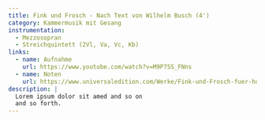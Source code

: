 ```yaml
---
title: Fink und Frosch - Nach Text von Wilhelm Busch (4')
category: Kammermusik mit Gesang
instrumentation:
  - Mezzosopran
  - Streichquintett (2Vl, Va, Vc, Kb)
links:
  - name: Aufnahme
    url: https://www.youtube.com/watch?v=M9P7SS_FNns
  - name: Noten
    url: https://www.universaledition.com/Werke/Fink-und-Frosch-fuer-hohe-Stimme-und-Streichquintett/P0301812$0
description: |
  Lorem ipsum dolor sit amed and so on
  and so forth.
---
```

